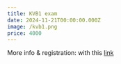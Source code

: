 ```yaml
---
title: KVB1 exam
date: 2024-11-21T00:00:00.000Z
image: /kvb1.png
price: 4000
---
```


More info & registration: with this [link](https://forms.gle/1nstXLXDT1D1Tpss7)
